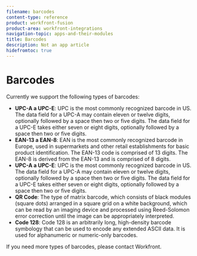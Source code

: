 ```yaml
---
filename: barcodes
content-type: reference
product: workfront-fusion
product-area: workfront-integrations
navigation-topic: apps-and-their-modules
title: Barcodes
description: Not an app article
hidefromtoc: true
---
```


# Barcodes

<!--
<p data-mc-conditions="QuicksilverOrClassic.Draft mode">Not an app article</p>
-->

Currently we support the following types of barcodes:

* **UPC-A a UPC-E**: UPC is the most commonly recognized barcode in US. The data field for a UPC-A may contain eleven or twelve digits, optionally followed by a space then two or five digits. The data field for a UPC-E takes either seven or eight digits, optionally followed by a space then two or five digits.
* **EAN-13 a EAN-8**: EAN is the most commonly recognized barcode in Europe, used in supermarkets and other retail establishments for basic product identification. The EAN-13 code is comprised of 13 digits. The EAN-8 is derived from the EAN-13 and is comprised of 8 digits.
* **UPC-A a UPC-E**: UPC is the most commonly recognized barcode in US. The data field for a UPC-A may contain eleven or twelve digits, optionally followed by a space then two or five digits. The data field for a UPC-E takes either seven or eight digits, optionally followed by a space then two or five digits.
* **QR Code**: The type of matrix barcode, which consists of black modules (square dots) arranged in a square grid on a white background, which can be read by an imaging device and processed using Reed-Solomon error correction until the image can be appropriately interpreted.
* **Code 128**: Code 128 is an arbitrarily long, high-density barcode symbology that can be used to encode any extended ASCII data. It is used for alphanumeric or numeric-only barcodes.

If you need more types of barcodes, please contact Workfront.
